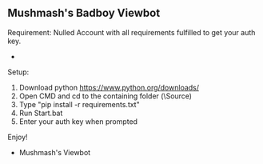 Mushmash's Badboy Viewbot
-

Requirement:
Nulled Account with all requirements fulfilled to get your auth key.

-
Setup:
1. Download python https://www.python.org/downloads/
2. Open CMD and cd to the containing folder (\Source)
3. Type "pip install -r requirements.txt"
4. Run Start.bat
5. Enter your auth key when prompted

Enjoy!

- Mushmash's Viewbot

